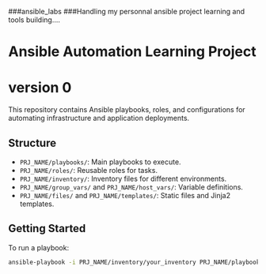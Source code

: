 ###ansible_labs
###Handling my personnal ansible project learning and tools building....

# Ansible Automation Learning Project
# version 0
This repository contains Ansible playbooks, roles, and configurations for automating infrastructure and application deployments.

## Structure

- `PRJ_NAME/playbooks/`: Main playbooks to execute.
- `PRJ_NAME/roles/`: Reusable roles for tasks.
- `PRJ_NAME/inventory/`: Inventory files for different environments.
- `PRJ_NAME/group_vars/` and `PRJ_NAME/host_vars/`: Variable definitions.
- `PRJ_NAME/files/` and `PRJ_NAME/templates/`: Static files and Jinja2 templates.

## Getting Started

To run a playbook:

```bash
ansible-playbook -i PRJ_NAME/inventory/your_inventory PRJ_NAME/playbooks/your_playbook.yml

